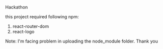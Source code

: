 Hackathon

this project required following npm:
1. react-router-dom
2. react-logo

Note: I'm facing problem in uploading the node_module folder.
Thank you
